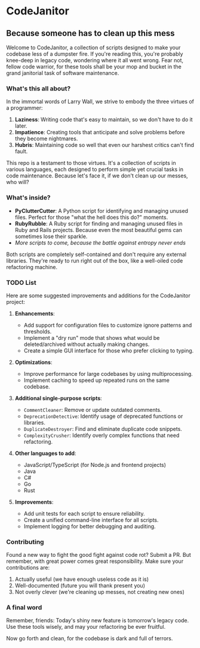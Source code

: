 # CodeJanitor

## Because someone has to clean up this mess

Welcome to CodeJanitor, a collection of scripts designed to make your codebase less of a dumpster fire. If you're reading this, you're probably knee-deep in legacy code, wondering where it all went wrong. Fear not, fellow code warrior, for these tools shall be your mop and bucket in the grand janitorial task of software maintenance.

### What's this all about?

In the immortal words of Larry Wall, we strive to embody the three virtues of a programmer:

1. **Laziness**: Writing code that's easy to maintain, so we don't have to do it later.
2. **Impatience**: Creating tools that anticipate and solve problems before they become nightmares.
3. **Hubris**: Maintaining code so well that even our harshest critics can't find fault.

This repo is a testament to those virtues. It's a collection of scripts in various languages, each designed to perform simple yet crucial tasks in code maintenance. Because let's face it, if we don't clean up our messes, who will?

### What's inside?

- **PyClutterCutter**: A Python script for identifying and managing unused files. Perfect for those "what the hell does this do?" moments.
- **RubyRubble**: A Ruby script for finding and managing unused files in Ruby and Rails projects. Because even the most beautiful gems can sometimes lose their sparkle.
- *More scripts to come, because the battle against entropy never ends*

Both scripts are completely self-contained and don't require any external libraries. They're ready to run right out of the box, like a well-oiled code refactoring machine.

### TODO List

Here are some suggested improvements and additions for the CodeJanitor project:

1. **Enhancements**:
   - Add support for configuration files to customize ignore patterns and thresholds.
   - Implement a "dry run" mode that shows what would be deleted/archived without actually making changes.
   - Create a simple GUI interface for those who prefer clicking to typing.

2. **Optimizations**:
   - Improve performance for large codebases by using multiprocessing.
   - Implement caching to speed up repeated runs on the same codebase.

3. **Additional single-purpose scripts**:
   - `CommentCleaner`: Remove or update outdated comments.
   - `DeprecationDetective`: Identify usage of deprecated functions or libraries.
   - `DuplicateDestroyer`: Find and eliminate duplicate code snippets.
   - `ComplexityCrusher`: Identify overly complex functions that need refactoring.

4. **Other languages to add**:
   - JavaScript/TypeScript (for Node.js and frontend projects)
   - Java
   - C#
   - Go
   - Rust

5. **Improvements**:
   - Add unit tests for each script to ensure reliability.
   - Create a unified command-line interface for all scripts.
   - Implement logging for better debugging and auditing.

### Contributing

Found a new way to fight the good fight against code rot? Submit a PR. But remember, with great power comes great responsibility. Make sure your contributions are:

1. Actually useful (we have enough useless code as it is)
2. Well-documented (future you will thank present you)
3. Not overly clever (we're cleaning up messes, not creating new ones)

### A final word

Remember, friends: Today's shiny new feature is tomorrow's legacy code. Use these tools wisely, and may your refactoring be ever fruitful.

Now go forth and clean, for the codebase is dark and full of terrors.
